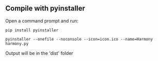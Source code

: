 ## Compile with pyinstaller<br/>

Open a command prompt and run:<br/>

```
pip install pyinstaller
```

```
pyinstaller --onefile --noconsole --icon=icon.ico --name=Harmony harmony.py
```
Output will be in the 'dist' folder
